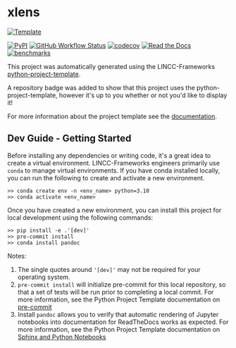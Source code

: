 # xlens

[![Template](https://img.shields.io/badge/Template-LINCC%20Frameworks%20Python%20Project%20Template-brightgreen)](https://lincc-ppt.readthedocs.io/en/latest/)

[![PyPI](https://img.shields.io/pypi/v/xlens?color=blue&logo=pypi&logoColor=white)](https://pypi.org/project/xlens/)
[![GitHub Workflow Status](https://img.shields.io/github/actions/workflow/status/mr-superonion/xlens/smoke-test.yml)](https://github.com/mr-superonion/xlens/actions/workflows/smoke-test.yml)
[![codecov](https://codecov.io/gh/mr-superonion/xlens/branch/main/graph/badge.svg)](https://codecov.io/gh/mr-superonion/xlens)
[![Read the Docs](https://img.shields.io/readthedocs/xlens)](https://xlens.readthedocs.io/)
[![benchmarks](https://img.shields.io/github/actions/workflow/status/mr-superonion/xlens/asv-main.yml?label=benchmarks)](https://mr-superonion.github.io/xlens/)

This project was automatically generated using the LINCC-Frameworks
[python-project-template](https://github.com/lincc-frameworks/python-project-template).

A repository badge was added to show that this project uses the python-project-template, however it's up to
you whether or not you'd like to display it!

For more information about the project template see the
[documentation](https://lincc-ppt.readthedocs.io/en/latest/).

## Dev Guide - Getting Started

Before installing any dependencies or writing code, it's a great idea to create a
virtual environment. LINCC-Frameworks engineers primarily use `conda` to manage virtual
environments. If you have conda installed locally, you can run the following to
create and activate a new environment.

```
>> conda create env -n <env_name> python=3.10
>> conda activate <env_name>
```

Once you have created a new environment, you can install this project for local
development using the following commands:

```
>> pip install -e .'[dev]'
>> pre-commit install
>> conda install pandoc
```

Notes:
1) The single quotes around `'[dev]'` may not be required for your operating system.
2) `pre-commit install` will initialize pre-commit for this local repository, so
   that a set of tests will be run prior to completing a local commit. For more
   information, see the Python Project Template documentation on
   [pre-commit](https://lincc-ppt.readthedocs.io/en/latest/practices/precommit.html)
3) Install `pandoc` allows you to verify that automatic rendering of Jupyter notebooks
   into documentation for ReadTheDocs works as expected. For more information, see
   the Python Project Template documentation on
   [Sphinx and Python Notebooks](https://lincc-ppt.readthedocs.io/en/latest/practices/sphinx.html#python-notebooks)
